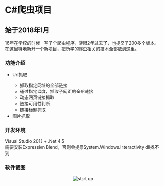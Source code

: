 # C\#爬虫项目
## 始于2018年1月
16年在学校的时候，写了个爬虫程序，转眼2年过去了，也提交了200多个版本。在这里特地新开一个新项目，把所学的爬虫相关的技术全部放到这里。

### 功能介绍
<ul>
  <li>Url抓取</li>
  <ul>
    <li>抓取指定网址的全部链接</li>
    <li>通过指定深度，抓取子网页的全部链接</li>
    <li>动态网页链接抓取</li>
    <li>链接可用性判断</li>
    <li>链接标题抓取</li>
  </ul>
  <li>图片抓取</li>
</ul>

### 开发环境
Visual Studio 2013 + .Net 4.5<br/>
需要安装Expression Blend，否则会提示System.Windows.Interactivity dll找不到

### 软件截图
<p align="center">
 <img align="center" alt="start up" src="https://github.com/zhaotianff/CSharpCrawler/blob/master/CSharpCrawler/ScreenShots/1.png" />
</p>
